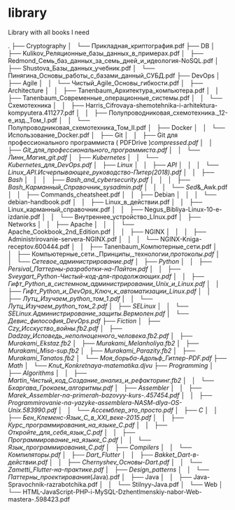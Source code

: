 # library
Library with all books I need

.
├── Cryptography
│   └── Прикладная_криптография.pdf
├── DB
│   ├── Kulikov_Реляционные_базы_данных_в_примерах.pdf
│   ├── Redmond_Семь_баз_данных_за_семь_дней_и_идеология-NoSQL.pdf
│   ├── Shustova_Базы_данных_учебник.pdf
│   └── Пинягина_Основы_работы_с_базами_данный_СУБД.pdf
├── DevOps
│   ├── Agile
│   │   └── Чистый_Agile_Основы_гибкости.pdf
│   ├── Architecture
│   │   ├── Tanenbaum_Архитектура_компьютера.pdf
│   │   ├── Tanenbaum_Современные_операционные_системы.pdf
│   │   └── Схемотехника
│   │       ├── Harris_Cifrovaya-shemotehnika-i-arhitektura-kompyutera.411277.pdf
│   │       ├── Полупроводниковая_схемотехника._12-е_изд._Том_I.pdf
│   │       └── Полупроводниковая_схемотехника_Том_II.pdf
│   ├── Docker
│   │   └── Использование_Docker.pdf
│   ├── Git
│   │   ├── Git для профессионального программиста ( PDFDrive )_compressed.pdf
│   │   ├── Git_для_профессионального_программиста.pdf
│   │   └── Линн_Магия_git.pdf
│   ├── Kubernetes
│   │   └── Kubernetes_для_DevOps.pdf
│   ├── Linux
│   │   ├── API
│   │   │   └── Linux_API.Исчерпывающее_руководство-Питер(2018).pdf
│   │   ├── Bash
│   │   │   ├── Bash_and_cybersecurity.pdf
│   │   │   ├── Bash_Карманный_Справочник_sysadmin.pdf
│   │   │   └── Sed_&_Awk.pdf
│   │   ├── Commands_cheatsheet.pdf
│   │   ├── Debian
│   │   │   └── debian-handbook.pdf
│   │   ├── Linux_в_действии.pdf
│   │   ├── Linux_карманный_справочник.pdf
│   │   ├── Negus_Bibliya-Linux-10-e-izdanie.pdf
│   │   └── Внутреннее_устройство_LInux.pdf
│   ├── Networks
│   │   ├── Apache
│   │   │   └── Apache_Cookbook_2nd_Edition.pdf
│   │   ├── NGINX
│   │   │   ├── Administrirovanie-servera-NGINX.pdf
│   │   │   └── NGINX-Kniga-receptov.600444.pdf
│   │   ├── Tanenbaum_Компютерные_сети.pdf
│   │   ├── Компьютерные_сети._Принципы,_технологии,_протоколы.pdf
│   │   └── Сетевое_администрирование.pdf
│   ├── Python
│   │   ├── Persival_Паттерны-разработки-на-Пайтон.pdf
│   │   ├── Sveygart_Python-Чистый-код-для-продолжающих.pdf
│   │   ├── Гифт_Python_в_системном_администрировании_Unix_и_Linux.pdf
│   │   ├── Гифт_Python_и_DevOps_Ключ_к_автоматизации_Linux.pdf
│   │   ├── Лутц_Изучаем_python_том_1.pdf
│   │   └── Лутц_Изучаем_python_том_2.pdf
│   ├── SELinux
│   │   └── SELinux.Администрирование_защиты.Вермолен.pdf
│   └── Девис_философия_DevOps.pdf
├── Fiction
│   ├── Czy_Исскуство_войны.fb2.pdf
│   ├── Dadzay_Исповедь_неполноценного_человека.fb2.pdf
│   ├── Murakami_Ekstaz.fb2
│   ├── Murakami_Melanholiya.fb2
│   ├── Murakami_Miso-sup.fb2
│   ├── Murakami_Parazity.fb2
│   ├── Murakami_Tanatos.fb2
│   └── Моя_борьба_-_Адольф_Гитлер-PDF.pdf
├── Math
│   └── Knut_Konkretnaya-matematika.djvu
├── Programming
│   ├── Algorithms
│   │   ├── Martin_Чистый_код_Создание_анализ_и_рефакторинг.fb2
│   │   └── Бхаргава_Грокаем_алгоритмы.pdf
│   ├── Assembler
│   │   ├── Marek_Assembler-na-primerah-bazovyy-kurs-.457454.pdf
│   │   ├── Programmirovanie-na-yazyke-assemblera-NASM-dlya-OS-Unix.583990.pdf
│   │   └── Ассемблер_это_просто.pdf
│   ├── C
│   │   ├── Бен_Клеменс-Язык_С_в_XXI_веке-2015.pdf
│   │   ├── Курс_программирования_на_языке_С.pdf
│   │   ├── Откройте_для_себя_язык_С.pdf
│   │   ├── Программирование_на_языке_С.pdf
│   │   └── Язык_программирования_C.pdf
│   ├── Compilers
│   │   └── Компиляторы.pdf
│   ├── Dart_Flutter
│   │   ├── Bakket_Dart-в-действии.pdf
│   │   ├── Chernyshev_Основы-Dart.pdf
│   │   └── Zametti_Flutter-на-практике.pdf
│   ├── Design_patterns
│   │   └── Паттерны_проектирования_(Java).pdf
│   ├── Java
│   │   ├── Java-Spravochnik-razrabotchika.pdf
│   │   └── Stilnyy-Java.pdf
│   └── Web
│       └── HTML-JavaScript-PHP-i-MySQL-Dzhentlmenskiy-nabor-Web-mastera-.598423.pdf
